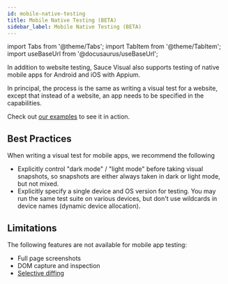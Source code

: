 ```yaml
---
id: mobile-native-testing
title: Mobile Native Testing (BETA)
sidebar_label: Mobile Native Testing (BETA)
---
```


import Tabs from '@theme/Tabs';
import TabItem from '@theme/TabItem';
import useBaseUrl from '@docusaurus/useBaseUrl';

In addition to website testing, Sauce Visual also supports testing of native mobile apps for Android and iOS with Appium.

In principal, the process is the same as writing a visual test for a website, except that instead of a website, an app needs to be specified in the capabilities.

Check out [our examples](https://github.com/saucelabs/visual-examples/) to see it in action.


## Best Practices

When writing a visual test for mobile apps, we recommend the following
- Explicitly control "dark mode" / "light mode" before taking visual snapshots, so snapshots are either always taken in dark or light mode, but not mixed.
- Explicitly specify a single device and OS version for testing. You may run the same test suite on various devices, but don't use wildcards in device names (dynamic device allocation).


## Limitations

The following features are not available for mobile app testing:
- Full page screenshots
- DOM capture and inspection
- [Selective diffing](./selective-diffing.md)

